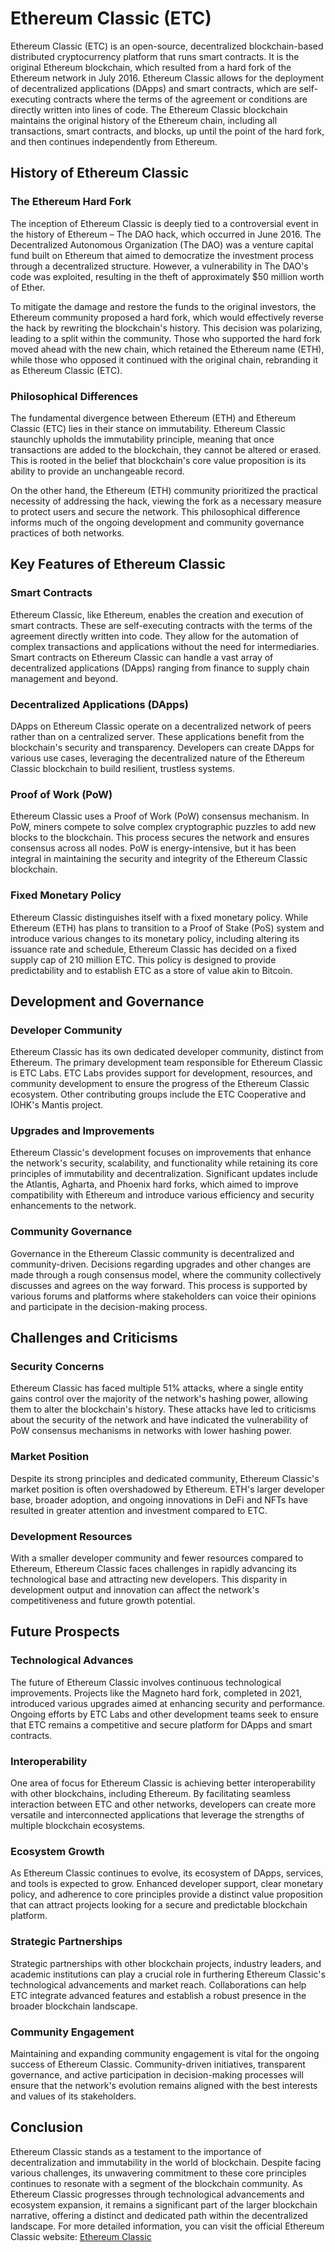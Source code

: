 # Ethereum Classic (ETC)

Ethereum Classic (ETC) is an open-source, decentralized blockchain-based distributed cryptocurrency platform that runs smart contracts. It is the original Ethereum blockchain, which resulted from a hard fork of the Ethereum network in July 2016. Ethereum Classic allows for the deployment of decentralized applications (DApps) and smart contracts, which are self-executing contracts where the terms of the agreement or conditions are directly written into lines of code. The Ethereum Classic blockchain maintains the original history of the Ethereum chain, including all transactions, smart contracts, and blocks, up until the point of the hard fork, and then continues independently from Ethereum.

## History of Ethereum Classic

### The Ethereum Hard Fork

The inception of Ethereum Classic is deeply tied to a controversial event in the history of Ethereum – The DAO hack, which occurred in June 2016. The Decentralized Autonomous Organization (The DAO) was a venture capital fund built on Ethereum that aimed to democratize the investment process through a decentralized structure. However, a vulnerability in The DAO's code was exploited, resulting in the theft of approximately $50 million worth of Ether.

To mitigate the damage and restore the funds to the original investors, the Ethereum community proposed a hard fork, which would effectively reverse the hack by rewriting the blockchain's history. This decision was polarizing, leading to a split within the community. Those who supported the hard fork moved ahead with the new chain, which retained the Ethereum name (ETH), while those who opposed it continued with the original chain, rebranding it as Ethereum Classic (ETC).

### Philosophical Differences

The fundamental divergence between Ethereum (ETH) and Ethereum Classic (ETC) lies in their stance on immutability. Ethereum Classic staunchly upholds the immutability principle, meaning that once transactions are added to the blockchain, they cannot be altered or erased. This is rooted in the belief that blockchain's core value proposition is its ability to provide an unchangeable record.

On the other hand, the Ethereum (ETH) community prioritized the practical necessity of addressing the hack, viewing the fork as a necessary measure to protect users and secure the network. This philosophical difference informs much of the ongoing development and community governance practices of both networks.

## Key Features of Ethereum Classic

### Smart Contracts

Ethereum Classic, like Ethereum, enables the creation and execution of smart contracts. These are self-executing contracts with the terms of the agreement directly written into code. They allow for the automation of complex transactions and applications without the need for intermediaries. Smart contracts on Ethereum Classic can handle a vast array of decentralized applications (DApps) ranging from finance to supply chain management and beyond.

### Decentralized Applications (DApps)

DApps on Ethereum Classic operate on a decentralized network of peers rather than on a centralized server. These applications benefit from the blockchain's security and transparency. Developers can create DApps for various use cases, leveraging the decentralized nature of the Ethereum Classic blockchain to build resilient, trustless systems.

### Proof of Work (PoW)

Ethereum Classic uses a Proof of Work (PoW) consensus mechanism. In PoW, miners compete to solve complex cryptographic puzzles to add new blocks to the blockchain. This process secures the network and ensures consensus across all nodes. PoW is energy-intensive, but it has been integral in maintaining the security and integrity of the Ethereum Classic blockchain.

### Fixed Monetary Policy

Ethereum Classic distinguishes itself with a fixed monetary policy. While Ethereum (ETH) has plans to transition to a Proof of Stake (PoS) system and introduce various changes to its monetary policy, including altering its issuance rate and schedule, Ethereum Classic has decided on a fixed supply cap of 210 million ETC. This policy is designed to provide predictability and to establish ETC as a store of value akin to Bitcoin.

## Development and Governance

### Developer Community

Ethereum Classic has its own dedicated developer community, distinct from Ethereum. The primary development team responsible for Ethereum Classic is ETC Labs. ETC Labs provides support for development, resources, and community development to ensure the progress of the Ethereum Classic ecosystem. Other contributing groups include the ETC Cooperative and IOHK's Mantis project.

### Upgrades and Improvements

Ethereum Classic's development focuses on improvements that enhance the network's security, scalability, and functionality while retaining its core principles of immutability and decentralization. Significant updates include the Atlantis, Agharta, and Phoenix hard forks, which aimed to improve compatibility with Ethereum and introduce various efficiency and security enhancements to the network.

### Community Governance

Governance in the Ethereum Classic community is decentralized and community-driven. Decisions regarding upgrades and other changes are made through a rough consensus model, where the community collectively discusses and agrees on the way forward. This process is supported by various forums and platforms where stakeholders can voice their opinions and participate in the decision-making process.

## Challenges and Criticisms

### Security Concerns

Ethereum Classic has faced multiple 51% attacks, where a single entity gains control over the majority of the network's hashing power, allowing them to alter the blockchain's history. These attacks have led to criticisms about the security of the network and have indicated the vulnerability of PoW consensus mechanisms in networks with lower hashing power.

### Market Position

Despite its strong principles and dedicated community, Ethereum Classic's market position is often overshadowed by Ethereum. ETH's larger developer base, broader adoption, and ongoing innovations in DeFi and NFTs have resulted in greater attention and investment compared to ETC.

### Development Resources

With a smaller developer community and fewer resources compared to Ethereum, Ethereum Classic faces challenges in rapidly advancing its technological base and attracting new developers. This disparity in development output and innovation can affect the network's competitiveness and future growth potential.

## Future Prospects

### Technological Advances

The future of Ethereum Classic involves continuous technological improvements. Projects like the Magneto hard fork, completed in 2021, introduced various upgrades aimed at enhancing security and performance. Ongoing efforts by ETC Labs and other development teams seek to ensure that ETC remains a competitive and secure platform for DApps and smart contracts.

### Interoperability

One area of focus for Ethereum Classic is achieving better interoperability with other blockchains, including Ethereum. By facilitating seamless interaction between ETC and other networks, developers can create more versatile and interconnected applications that leverage the strengths of multiple blockchain ecosystems.

### Ecosystem Growth

As Ethereum Classic continues to evolve, its ecosystem of DApps, services, and tools is expected to grow. Enhanced developer support, clear monetary policy, and adherence to core principles provide a distinct value proposition that can attract projects looking for a secure and predictable blockchain platform.

### Strategic Partnerships

Strategic partnerships with other blockchain projects, industry leaders, and academic institutions can play a crucial role in furthering Ethereum Classic's technological advancements and market reach. Collaborations can help ETC integrate advanced features and establish a robust presence in the broader blockchain landscape.

### Community Engagement

Maintaining and expanding community engagement is vital for the ongoing success of Ethereum Classic. Community-driven initiatives, transparent governance, and active participation in decision-making processes will ensure that the network's evolution remains aligned with the best interests and values of its stakeholders.

## Conclusion

Ethereum Classic stands as a testament to the importance of decentralization and immutability in the world of blockchain. Despite facing various challenges, its unwavering commitment to these core principles continues to resonate with a segment of the blockchain community. As Ethereum Classic progresses through technological advancements and ecosystem expansion, it remains a significant part of the larger blockchain narrative, offering a distinct and dedicated path within the decentralized landscape. For more detailed information, you can visit the official Ethereum Classic website: [Ethereum Classic](https://ethereumclassic.org/)